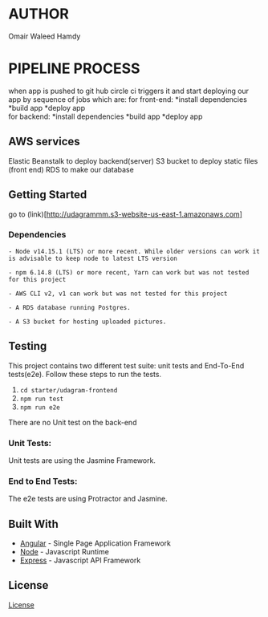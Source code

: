 # AUTHOR
Omair Waleed Hamdy
# PIPELINE PROCESS
when app is pushed to git hub circle ci triggers it and start deploying our app by sequence of jobs which are:
for front-end:
    *install dependencies
    *build app 
    *deploy app  
for backend:
    *install dependencies
    *build app 
    *deploy app 
## AWS services
 Elastic Beanstalk to deploy backend(server)
 S3 bucket to deploy static files (front end)
 RDS to make our database
## Getting Started

go to (link)[http://udagrammm.s3-website-us-east-1.amazonaws.com]

### Dependencies

```
- Node v14.15.1 (LTS) or more recent. While older versions can work it is advisable to keep node to latest LTS version

- npm 6.14.8 (LTS) or more recent, Yarn can work but was not tested for this project

- AWS CLI v2, v1 can work but was not tested for this project

- A RDS database running Postgres.

- A S3 bucket for hosting uploaded pictures.

```



## Testing

This project contains two different test suite: unit tests and End-To-End tests(e2e). Follow these steps to run the tests.

1. `cd starter/udagram-frontend`
1. `npm run test`
1. `npm run e2e`

There are no Unit test on the back-end

### Unit Tests:

Unit tests are using the Jasmine Framework.

### End to End Tests:

The e2e tests are using Protractor and Jasmine.

## Built With

- [Angular](https://angular.io/) - Single Page Application Framework
- [Node](https://nodejs.org) - Javascript Runtime
- [Express](https://expressjs.com/) - Javascript API Framework

## License

[License](LICENSE.txt)
